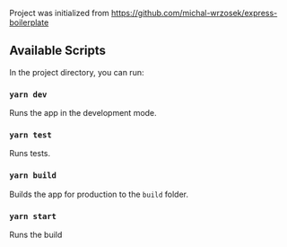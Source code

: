 Project was initialized from https://github.com/michal-wrzosek/express-boilerplate

## Available Scripts

In the project directory, you can run:

### `yarn dev`

Runs the app in the development mode.

### `yarn test`

Runs tests.

### `yarn build`

Builds the app for production to the `build` folder.

### `yarn start`

Runs the build

